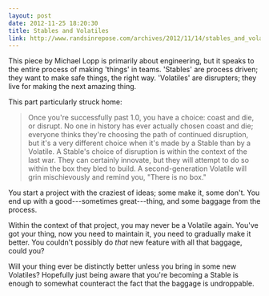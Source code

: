 ```yaml
---
layout: post
date: 2012-11-25 18:20:30
title: Stables and Volatiles
link: http://www.randsinrepose.com/archives/2012/11/14/stables_and_volatiles.html
---
```


This piece by Michael Lopp is primarily about engineering, but it speaks to the entire process of making 'things' in teams. 'Stables' are process driven; they want to make safe things, the right way. 'Volatiles' are disrupters; they live for making the next amazing thing.

This part particularly struck home:

> Once you're successfully past 1.0, you have a choice: coast and die, or disrupt. No one in history has ever actually chosen coast and die; everyone thinks they're choosing the path of continued disruption, but it's a very different choice when it's made by a Stable than by a Volatile. A Stable's choice of disruption is within the context of the last war. They can certainly innovate, but they will attempt to do so within the box they bled to build. A second-generation Volatile will grin mischievously and remind you, "There is no box."

You start a project with the craziest of ideas; some make it, some don't. You end up with a good---sometimes great---thing, and some baggage from the process.

Within the context of that project, you may never be a Volatile again. You've got your thing, now you need to maintain it, you need to gradually make it better. You couldn't possibly do *that* new feature with all that baggage, could you?

Will your thing ever be distinctly better unless you bring in some new Volatiles? Hopefully just being aware that you're becoming a Stable is enough to somewhat counteract the fact that the baggage is undroppable.